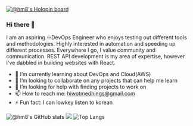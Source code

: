 [![@hm8's Holopin board](https://holopin.me/hm8)](https://holopin.io/@hm8)

### Hi there 👋

I am an aspiring ♾DevOps Engineer who enjoys testing out different tools and methodologies. Highly interested in automation and speeding up different processes. Everywhere I go, I value community and communication. REST API development is my area of expertise, however I've dabbled in building websites with React.

- 🌱 I’m currently learning about DevOps and Cloud(AWS)
- 👯 I’m looking to collaborate on any projects that can help me learn
- 🤔 I’m looking for help with finding projects to work on
- 📫 How to reach me: hiwotmedhings@gmail.com
- ⚡ Fun fact: I can lowkey listen to korean

![@hm8's GitHub stats](https://github-readme-stats.vercel.app/api?username=hm-8&count_private=true&show_icons=true&theme=transparent) <img src="https://github-readme-streak-stats.herokuapp.com/?user=hm-8&theme=dark"> ![Top Langs](https://github-readme-stats.vercel.app/api/top-langs/?username=hm-8&layout=compact)

